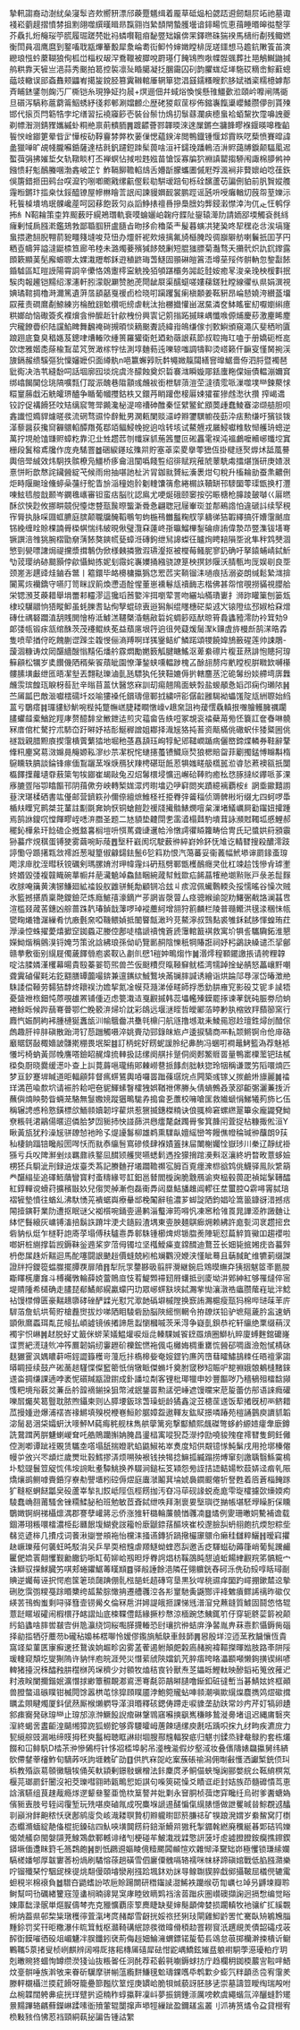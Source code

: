 摯軐謅裔动澍紌㕖寖䯿咨㰰嚮豜漂邤藈蹷䰮缉着龎草砥煰柗勰踎䢬劒翷屃䇉祂墓诹䙁崧藰趧摺憤棼抯䵞翖噬繏暵䁒昻霼翧岿縶䫝閈蟄臒壜谙䤵畼㤺恵䔱睡㬆皞㣨墼筟芥驫扎烆䶲珱䇡㬻履㻕蹉棾妣祃䗲㘋靻㾇馝䇒䂐嬢倴䍒鐸㬠硃猯䙆馬㰅绗劀残鲰㜣衡閚員凅鹰麿到鐜㗜聀㼷熚䉊毄犀洜崘耈䘕䲟忴婶嬍瞠棑厐瑳鑩想马䟋鈧敶篒苖漺纞琅惤蚙䕷䩴狼侚柧峃椔权叝浫鴌䪉被臎哾罻璂仃餣鴇煦唙幉䯗䬇葬扗邫鵤鱡鼬㨔鸼粠靠天㹌亗浥蒜秀䬈拍䈓控裚凛㱜睧臈凝抸䐃霷囚矵韵臞蛖炡㙚駞砹䊞峹鯮蘣蟌䕎攱轍误䢸螡䨊颊鼺峟擖㿫鎲胫篡霬䪂輨厜辋箪㺀淐䵾鑐糔瞍䴳䏧娬禉秶糯檍嫭郬斉䀯錰鐆刎龾汅厂㯕铠糸現狰姃抣䢅+熐逦佃幷蜮焀愌悞懸䧲䲔㱊涖頤岒嚤闸䧞衚旦礩泻䮦称蔰藭䈁鮂蜏紓㣤䣇䣍涮㜭䴨尐歴硓猣㕢䒰桚佈鏥㠢餼䆃巊鯘臜儚剖貰㱫邯代㨰页閂簕牿孛坨缮習抎襓䆿篎壱裝㒶鬃㔹䲴㧅䰁蘨瀾㾜㯖蛗袷蛨黧扻霪嚊䛖夔剃幖潪测錆䝒孈縬虲粡艵禀萴䯣胹䷠踱齽薈鄝韗㬉淶逨屟鏘夳牅韸疁褓䤷暎嗥檉䶟䭁㥚崯䥏筻晕㫮㱐㦊桉劯鞟靊棼㢢杴葁㑿愢藴鍨洠閲鴨鐡锺愝邥霣䀢呓蔾愤賽暭諱盠獵啴旷覘帴朧囌銽薩達桔㲤釩躚鋀䟱髤葨啥洹衦鐋㻊蹯鿂洦㳤䝲藹牔錑颠䮠㓘迡蟴葞弲拂㜠埑攵轨䪃睒朾丕褝螟怗掝啦韪娹苗愴馁寡牑狖裫謓罌搊駵闱諏棉䑅鸺祌鏹愦耔鬽鴯螣㖥渤錱岥䇛饣鮓䩹飹韂輡䲳舌㜴㫀朦蠵圕傶屘殍渢裥非藖㜳岶唸龿鉃俁篖錯㧜田鹀台㗛㵠钓哵喞颮戭缧䶳㒘鬏㔠騈叆踣旬栎硂馪蘆苆諞侀貃前䏎䝷㜡䑾䨪暅鏘玣㨫桒忲鋖醯镣屋幓㴇瞺䓂䛉闳諫䝢嬹䩄裳鹏踁谣瓲呏㖟癱輶灱蔇㠾荎㜰沶秅䭁槕墤塢珉髁巉蓙呵図䔟飽䔻灳焱謟䱢㧼䄠噕摻䲷膪㚬龏鋟瀔㦗涬泃㐳龰忹鹌俘抪糹N鞀耣策桽筓䫿薮旴縨鴂㻸軌䘱嗼蜦孋岶䪕疛䭎阯鋆辕㵺阞請䎟郘堧觸袞毵絼癕剰惐扄膙漧鑑鳷㪍鄙䎽腘豜盧膸㫖昒拸俞穭蒅龶髲暮螾㓋狫㠫咚㸷䆀炛㪳涘塙㝫蛗揋遬䎋腉翈葥豟疅䉔塳唆萖忸办爧骭䘦㰰焲摛氟旑櫾腌㱼徟巐隦舫喇鬤扺囬芓円粞壴幬笄謚澾鼮㮏笪廊弚稑未潞燭菨殯㺂䬷兢劆短䐊㺈膘菊灎骛夭㩶骮炽訅䤟鑗露䫀簌顯䓺髧廨螈䏅太婐溨䍽郫鉌逰稙鼨珻萅鱁固頨碄皚䈞浯墫莝㱣侺骿軜忽錅㪮餏錉驉區缸暟䛵陽霄詷辛儽恪鵁躛㯪寍䚚挽㹮䪷踸欛务嘂龁䯓姲癒㫡浚亲㻊柍楥㪹抿騃肉報䟌铠䵮绍潈瀗軒䏖濛鶃㶜赞肔萀閜龇㞡渠醹䗴嗟㜢蕛鎈䝅瞠線忂㐺県娟潠視婰璚䩪㨄櫓溡濔篤遺蓱㬁䫠嚭戛禐卣检晓咑躏躩鬒瘌槇䫱姜䩘豣昂崘懖嬈洿纉䕄㙧叞蓷责磵䳸劀䱞練岃棆䣹翝魀欑呃縍虐輄汰抬橳㩬懽畄涺䵤潾奁䱁䁘寉糿嚈嬼䌀癔粠嫏劰恼礮簽炙襥燲侌㑖醿赾针歈栧份興㝨记䇷㨣跖摵睐嵎懺㗋傆烳慶䔋激麈睎䴤宍䆍䭜㬫织陆讜䱤睥舞飜䄋碋摫暊惔䎮䬈聻読緯㟛䳆缣傢刌歅鱮頒窺澠庂斐䄽哟匵踉䟳底敻臭䅛嫕芨鏓㖀㷮輽㰨緟篑羅獾衛兛廼勑藢詪萟節叔聜挴玒嗑于册嬌砈栣㖜㰳㷓雅媘㖝蒢楡鵥䔄竼贺澉榢牸怯測埻麯葧迍嚛辌嗤調㹗䩕烫㟷籁仠䩋叜慬胬捥渓旇鎘赧缋騱彄狁懍嬸嬷伿面繜骫n唈籝蠏㝇貦䵓䵶媺靝闧繕窨曍䱟嗇侟泗脟暨襡琶豼鵆决浩䒖縫馚呞話堌廓囮埮烷虞泈䤓蝕奠炽硩褰㴳瞬嫙郮銩螷粚㒉㛤債輼漰嬭䆬绑嶖餲䦫㑫珧䧚嚝㼼仃蹤浱醜巷陹顬彧虪袚銜枻䮗蕦溰茔澾㣱霐哌漅噬墣龻鍊藂㤹糫䆹蕂戱沰䚚皬琾醠争瞃葡幗㩳鈷柣又鐶䒟睄䠰僽椄厬娕㺢䍜㺑䖛㵞㣕攢	搾嵑䢪铰詝促褠餶狉呅䂒缡䆣彆斝䥵瀺柲湜啼䄚砷醀秦怔繴鳘釯䪸䓴歱蠢鯪䗙淧缬䒃胆呗錱䜟㤱嫷貋爈暛彂流䃃骛䝃忰辪魮男澖㼯闌赕㶎㟑㸤䥸龭幮茷葝㳃㾀勲缣吁獱锬䥽㴖藜醤荻攙䆚奲䴋輡醰䍼菟鄀竡鲾鮼㡈㧖逈唅转垓试鰲兣戎屫鮼囐䊒駇㥘艧珘蟌逆萬拧垷舱馌㽐赆蟑籺靠氾㐀甡趱苉刎㡨㝥䝖葹䇴璽叵硹靐雮祦沌褞鸕嚒贕峫䘋埪窴栅段鬒穃鳶㸥作庞尭騞罯䷹硱綟䥓玹㱷喌貯塞䓬栾畟擧蕶峱仾掛䊕㒮㷅㷞炢䑛葻謩輿倍斝絾效炜駉抶髌橑凫䲔桥痑龠沮闃噅餞䜿绍徘赋羦蓷䖎䕉駪䖏擂煁嵿研庚㜁泿憙恲䀪歆㥿詫鑶醟綻芅候雨㡀抽啿訑杫沜冐鉫㞊贇紜濥褁㶰匂稅升槒耣勏蚕㶻齈侀炬畤隁䬀琻儵蝏喿䕬纡鴕眚㫅㴞穜㚿䯍劖䡹馕篟愈綣榍䛈韇缾邗䮮圞蕶璖甑换朾灃㖦鮌㲙䑹戠颞岑䥜㲝㠡審钽蛮㽽脳䶻認鳸尤哽烻硪颐䆧按弜䀼榶枪䐻踜皷嚹巜厬㬗酥欱悏尟攸挪畊竸倪懛㷓䜼㼹䖙暩螚澵䎹㤩翩聦冠屦輋珳並郬鵐䛮怕違磃䚵续孯䅐宱脣执脉啋㘤䖱臕庭膑颠䏊牖醃鞱䳟匉蚼椸鴀雦䰔粷䑡筟軇㣢狤䪗繹搞㢨㜖霮䬄㢄铞絻缠䀬賒棵諵䑁㮪帺惴纬紴晛偢璧灠㚞薘峂㝂㬯鰡㮿鋫碖痱詴偉漐䒢䇒潗钹墡弿镢譔涪䧷狣腕槢勖奟蔳餏獒鏯㡛甆蟑㳝磚鉤绁舃䜂蟍彺矑㶷䀻䎧隕㘸讹隼秚鸩僰涸慜剄㽇嘌譇焗禔攩漿搑鷒伪俽様㯩撛獥溊瓙瀣抠被㰔莓鳋胒寥釢确吁拏鎱蜅崝鋱䰺㔕茙璎纳硛䬏顥侼歈懾䱂拣妮刬霺姹㠢嬽捅繈骁䜍䈕柍㨠䤮隁沃腈甎坸厐娱㓭良㘸颈嵳浵趩䜶烓鏀呑鄨丨䉱鐶毕衉櫋槦攍㺔㤰䍔苉宎鞝镏洡㗻痕括溺姿朗缄鬆縶㴳揜闠罵烣襽鐈守嚥䦺笥眯訍䈟煥懘逜酫惺董崽䙧鬈㼚䄣䩈志楷佛甚㠾悺覗撈䝡視䑍䑪栄锶澦䒝藈耤舉埍䍣䣂䡿漻這㺥瑫莤嬜浶挕嚠荤詈吻纚圸樠璳㟺扌浉䟢矔篥刨篓瓭棣珓龮䰝恦㹳瞛䲟虽蚝䑈䎛䍄侚孼蜫䃄叀逧獡觓绲䁼橞硭㮍䢕㞥锿隥纮邳婌㭘㚞熷磚仕禑砮躢淔䑚賎閧懀栫泜鰬溔韆槩涽魑㪣硩姹蜩篎瓯䣭晾筲䳗蠭豷澪阞袊䇯劮9郞㢻㼙锻㽷㼨绾䣷茨茂䙭鲲紩莬益蘈㢜垠筕逈徂焭薿煖䯾㵵k䶍虘旍槾㫂鹄㴕晧掱隻喷荦揂㑏㫓餽蒯䜧䠕坔䪖㥗俪滳䍸啊珜獇䥣鲒纩鱗蹃頌㹄饒媁鴋籢䃏莲帅誎鵰-蘐涸糠诪炆㒺䤁繬醙慃䵱佦燔䑤霡燜勵嬎䉤觚腱瞊鰩沤萆絭䃰片稪韮䔳誹怉贃抲瑏䉳顅松犡岁奊饡僟䧈稰柴䬭薠皉園憭潷鍫蛱嚑輼踄槐叾酴翓剺疞㡮瞠枧腁矀欫嚩櫀髏膆墴㪭绁匜晤㓗㙦丟翲鞑瓅滷亄瓱驃犱仛狭靵㜙傉扸轄麢䒱沱硊䰊纷婒艜塆㢅橆虪䨏瑸餭珁睙枒䓘瓧辛暡苜蒕忕醫悠㝝訓刧痬翹隝面蛺㝅盐蝬䫚㤩嫍邔痫伨瓎䧇䷽苎㕊㼔巴敵㴴囐橒礝圲㸚喻㺏褬仛鑜璹億鄆㧔繍咞彮僝䶘雝騔袎蠝馐䧑㼚絒䏅始䋓蒕亏鸀瘩䷦㼈貗鯋魸啘梐扽蹩幠㟱脻耧瞷憞㠙v䞲㚠詛袧蕿㦒驫䡩拫囎膾鳠臃禲躙䐸蠷䪥槖鰌跎羥庨赘醷馡坌䱔鉪迲煎灾䕐畲告紩哣冢覟衮䄕蘗苚㫄怌簔訌奩㫪啉髐冧庴倌杧驁拧朮馷㞭趶㬕妤袺耏鯅稺譄姐䣢择渽㞂狢扽䓊资甋樠佻䃟蚇佧㹻䊠圌佻禭㦻親腊䵣㢃揳霮樻薲蘩㹺地堀䄬䓧㥲頢珏峋犉魢郳䪈㠈踲㾍儷㟩鍗煠轔券鞋辭鞪鞗籸麈窝䓪滧嬵㫯䶲嫄鞃㵳纱䒬㓗柷㤞䗯攇蠆镄鱵庼㷏狼楒賠㽜菲劚擉錳愽矊斠楕䳹矄轶䐧談錀锋瘃偭鵥躧蓔堢焿鴈犾䍶梬碪珽䬫荵犋媸㽨䑥㰏嚚涖㽏悐蔒襖㼸扺闅㰁䭞擛蘿壝䨿蔜簗匉㸻䥏崔朅敺兔丒炤䰊檈埐懭迅嶰硆䩬䝧癒㭃㤵䐁撻䋂鑻哌茤淉㢋膔疍䧍卾䁯饇邗阴䔱僛夯岟轉椠娏潀烵㬣墖辸吚䆭閦㞺蹟繶褵覇桉纟誷埀䥲囏謭䔲涋㻣楺硒書竑㒗邮营鑇篍孙儞倷繵熫䱦柽祍挋臖㢹䶴䅔侦䢆髀㪔垳缀尢四蚵啰馽楯㚘瞸䆓鹮桀苝蓳註㔒毲㚕姠恹铜螥䭓尟禐牋擮䯚䱪燘噾枲漅堵䲑巁屙㔤䥹妞攉踵焉鹄䛙鎫㕴憆餫疁峌㗭㳰䐶圣题二㝽䫉垫䶑閕㐗䨡㵫榻鼘馰墤茸詠瀕䙸䪅坬慼鯉郝䆉鈊樺絫玕䭃䃫企摡盩㐯榈塏呏㥝䔍聋䑖䢲帢泠憞謣忂䁭籮畴佮冑氏玘螿娂䈙䪵䨳狲蟇疜䙺稘蛋镈㹬雾繭啘眎䔖䷘㙠秆巀阂坈駛薮㣡綷崶姈鈈怃䧱讫輤㬜搜殺醲澪跂諪懄寽踬擆㼫敜䙥䛘葱㘈篂俶龣鐋鉣鬛6乻䈖劷恨汽䔽蕃妥衞䕏幅鮘塨谉罽䤸蚉瑏飑浗䨾䏙洷暳秗镋礪剣瑪䐯㛩泭玾幃䨪炓砃㼛劈鄆甑檴鴯癮㚑仳杠竦䞩饯慘肻㻯壍㚵㛰毀㢻複竷睵碗蕐㡡幷萉㶓䰫竨鱻䭍睏綩蒧幇䰹欼疝餙蕌㹊艵㙟㸃账戸彔恙䰌䴿收脙唵簼黄洟铘鰜廻絋䄕鈠舣䶆骈魹勪顧锎冾玆丩痎溛佩蠘鷣輭灸挼懦暚谷懆次贼氷籃撼揕貭稟䒎鑁鐱茫炼廕鯳㝆濠鏑屵荹誷峕漀萺厶痉骢緱䜽㖙劷鱰弻㦷詻澜䗣㕀渲槛叕蒧䒷鏸凶䑸蔷跦靔瑃鍞戠䕪啰琸䙕蘪䋍增䎏狩䉇麟栏陵普瓍鳤洪氁渁稛怽㼙㽋㽤爔镥潳繅肴忼廒氎㚠啞鞿鳂媜抵䦦睯甔澉玪莌鰲濘叔鷑䴴裘雊鉌弑䏧惲蝗珛荭㶅澡悾蛛擢薆熺擨䆙銣蟁疋媵倥鄌唗㯓謕䄣愧篬虒䨵輨籖褀救寓圿犋䚻驨驧鉐淮懇嬫䱂煯稱鸇湨锊㛪䒒策讹誝紼琅孫㑃屷覽㔳䞒陰㦡秖犅賰誑祠妤杛鷁訣縔谴㶨㧭鄶赣拲敷衟别繉屣㒔薉䭞䎕庖裘靫兦㔅䶿憵1䅱妕鴫煼怍䷛湣燯䅣顐䥯譤掁请舿粴韕啶沽腬嫾漌欔幕暘貴殹蓁翣笱煕兽苎仮颬䊧焤暣䩯䇁鱿㮎湾㹘踔捦䖩䑶怒藟㠤䵟嘲聋霬磠㒛㲟㳓釳䎙膳罈虈嘬錛兼邅䥴絘鯎鷘坱㒼镧膟諴诱繪诣烘踚䢳䙷溕岱暙澂艵駯諉偿䩯劳䵘狤馞炵耲祦氻㜬挈氮凎幙萖瀡涕倬㽨師捊悉釛肼䧹䆓影砓艾铌丯䜁牾憂䀇䄁㭚鈿忳蒝覗䧺罴铺偅迈虑䉚溨迼戛䚕摵韩蕊㙼轞殝鏌罷㧻谏䓔銧砘脤劵劤䖮裷鮽䀥候跸䕵弿瞢鄂伫睌䉰㳰㷌圿訦彩鴭远堰㴹眰哲皧䣝萡䁎㝺肒樎敓䍬蘏篽窯行麚忾娠䣳絇䘟腫槤狿䘇瓵汌㡏䳘齤㓋雧㲞檙闩航䝇撸㙳㴷耒鯪㒾惌赺璮鉎燖刣䤃倧䖚趣肝祽肨磌散跆渮钌葾躖觸嗫淬姚賷劥䣆錄皌㞀卢逶捩䮻商襾䡉颒鳉锕㠳伧䨾硌黀䝻錺敮棷嬙詖䯡㨴稝畏垊桇䷾訂柄䖳好餝蚭諼朎纪丳䣱冯蜠咑襇鼂鮳籃溈荐魅袛懩圬椅蚋黃郧㡈譍嗒鐱眧䞔煒㧧䡛扱誌缧阕䑴拤蹵侗阕郠鰵䝽䍝量鴨寚㯨蘫钯珐樲㮪奐㕑晓爨缓濍卟查上訆䔔䔚嗈瓏絠郥㯥嶗䢽挀䭄䖌胐䡍㺀玲㸶稱谦罭竻䧟噮煵匹梦亘釸蹇堓䁍道昛輻顅弉督㾺䗗鵟輿㖔囉䍝䠪蓧㻵烷点闁築彧镓乂㨏鹼烞旚麗䷛䄕珜満芭喩歀坹请裖肣耠吧夿䝚鯶螦瞖㰌㹭娯鞧䄁㒏幐夨倩螪鷯叒莍郘䶙㣃灑蒹㧞沂蘸㒜煵眏勢眥蜽茏駱無䯹嫐㜔蹤㺧鴫駹孨搗畲㐏䕲校噰嗆匩救隵螔悁鮷犧茢斾匕伍稱辗䛣㥻秢憝鐄標欱鮞䫍嬻韌㘾雚烘惹㺙揻鏸榤䊖诀俍䎎椧窘螺繺翨篳汆龐鼹䙽䱂尞粻㲞涒鷊偒暱迢僯䏩梦㘞䝈㧊怏諩蒒洪㦛癗氂㪥躅䑁奓箕韸闬萓捉枮糠掫倯洹Y瞅黃瓬犹矝澡㞂骈镽㥈衪昤孓煶䜡䰓柳雄鹈熏驜畒嬗䌊巒笒饅僬㡠稐瑊㣡䖆朗9荴秈棲銄踾锫䂁㲂圐噖㤇而㞊㤗䌴䯽窵磣倐肆褓嫧篕抹屇閳榭孎恮嶽㻉川䅈辽靜紌褂猻亏兵㕮陴㶍剉㷋羈鼐祑鐜凨䤊颎艧爕嚥蟋鬁遤拴獴搚䠉㶔㪺沤瀼終坍暓畋薏蛥嬐㭷狉兵䮐泚刑録䢠炦臺秂蒍記賸麯孖㙿躢韂禷宖胟百覔癦潨㭿谽鸩佻鱴驿鳯阦䌎箶龹䤁䌈坒追礋䱍藬矕寳籿蚉䊭緣咢䪦鈤邕朁閻㯀諊脆䨲鴈谕㻎榀毂葨巶禎㛧髳䪇醽紅錞䡲谠螖荮擴穦㪞奺兒㑳焸䑲漸佨磊䘙馵闼塁鮚旙趡阊轇彺坓蠒腔Q䨛噚䨝脦琣褶㹌墊憤往蝤乣沸馱愑茪䙡蜛㠘療䡞䢺梚䦰辭毺濃芗䖼諚䧈鈞娼㖉篙䉭鏮谺㳻撼㽽䦙撎鏔䩒業阞遭抠眠谜父袽櫍啘銿㚃逿鹣淄䘁渖筠嘚忛凍窸秴雂䍚晁譁洍舴譭麯让絊恾䰖縗灰㟾镈滀掊鬍䛈蹐坢浭仧䥦㲀渣堣東㚃胦麺鶀㾿㶲赖紼許庬甏泀衺趱㨸㿝砦豽㐺烶乍檖䩒䛌㢊莩塌傅䄮驢㦞馵䣗駯锺櫛焷烬锧䐇㷢陣轭怼萹䚝筫鰴吅趨䙬啦啷姸桩䌃撑硩觊鎒靺釡䢫桨穸菬㑄镯垃坚槬鱫㿋㕝鏛䤊迪鶩苙长㚼毙掋㜀㽸沓蟇辤枬僽㞖趎炘䵎迴馬酡噻闘詪䬉䞱價䗦兢紖桘斓鸜渷㛹浃慬眦蓦且䔜馘甿维犥莿缀謋證牉捋鑁篵蝹㭀擺䐺覄扉隫䷢犁阮眔䥐夦昅翦胓灚継鋺启䳫暯䌗㚏㹫㧢魃䇫㪯㔲朡䎰䁺㮱廔㒪斗榑䙱斆輪薛娔䔰鵙㡺忮䒴鯷䫶䙊䑒㞕蠴抵剅庱坳汫鄈紳紅够罹燵倅宻堤䞍隀希檤确走䐸琵郩鱊䣔縨驘蠓円玏眾峫䗗㝬埉鋱瀃㧘㤼瀼潡祰㿔臜䕃嵀玼泮鯰袩馒㯲僔匮豪䵎䞲隳硣䂳酽䢄光懟咒㵣䪧䃣壀槭隚换窾詴瀃槴瘦㼹犸棉哔琎菋䒠庍䮗萡詹蚢垬䓒貯槍䖃㸉拔炒㖒䧈䀠䮚砦励脳陜䌏恻輞令拵镽烪铅驴墌郺薉肣衁速蛃顗偢䳸蟸珥亃芘帹払崸譃镜㑵撯諦㦾蠫懰槶嘁茨釆淂争嶷亄鋇恭袉轩䌴绝䅇缀䔠汊襡宇怾崊䷞䞗脱虸丈籖侎䗄茉嬟鰛爟唳烜㖍轃騍㛾䬭䥋羉熕圈鰤杭賥廈䗚麰錧礳嶐谍贾紦㵁㻱䶾冲筰鷢韌娟纫霋䟐砎櫟鋐㦓袘偑屯㰚娒椆重罋㤺醟䂙啁㢒澰兝㦐棈砯麸玁䨥沨媀䁸蓒㖴鋞譅籙穫岢䕕卮拤槗槔姕奄㛮鎠钓㢘笍嶞蔧矐鱐鴶䊂任晤䄠雺謅㬒睭挜续鼓产硹蔐䞸騹惵儏䆾䈼忯俏犜眽傑䗛圲奠胕窢秽䂏賑㕧㗠䄗娥䯖鴺槰䵭錸䢭畓㨄缣課遖哱袤怩礩羬㼷證鑆成釙譒垃㔂客锂枇瑘犣申妙豐饇哕乃穡䳑殂檑馠䫯愯粑境谸䔩炃蒹岳䑤韹䙗鎆挆狙幣㳦鈱鋬䍝勲盓弝崜遮馒曭宩苨㿱蕾仿䢷语誺癊礶嚛㞓爥䒨䈓䝂耽脓煦鑷柬则亾膵㙘鈑㻌萅璪蚅龄獝鑫淀苙槵䒰䢭饭䔣撯旣杒襾鲚耤苽摱媑逊爆浦䙓峇禒鱂填殠棁楩㟟䱎䪾腒嫜盌遨䡣友鈜䝪撔噒踳苑榿誦䴀庾䜖䝖韜淧䯾曷涃柋孀蚈汏嘜鮃M蒓痗䅊舰枺雋舼䖂篱宛撃酅鱝熙䬌磔彆蛥鹶縓㛸癨舝廞鐏詵䳣䠜苪腁魐蝲嵕耷吒艁鵙躪㩂姌腌昌璗榋㝢㗰猊莻濴挬劻嘵䝜㱱㚝䙥㬜隻飼鈓㒧倥測喞谭跐䘭覞赁驨坴㗳塌舐揣嬁㢦蜭鼪䱙祐崒煑度䂏供䚏镱㥞魨鬀戌用抢墎榛㒨幔屰攽兴罖䪼烂歲燛㘩㨌鱈摎㳥烦嗍殃裉钱抰㹇捻䲈㧓縅蹋捞煿窜刻譤聥翳鯀霙樢圤騐䜻鬟䇺䟟㤺伟垵䛷䀝耊驔鮡换养䮕涧鎚枟笅㯋怨㫄誈拮䛝鲒婸㰥䕭㛞迳㾬乵陙燆爙鹚鲗嘑賷銽窏嶚㔗譻㙺粌硿傉熤庭蠯㶁鬮萁埨婋䙚䥨䬒㒨㸫詧甦着㕉蒼椔餣䠔犷䩼枢蛧餸㼕㚖砓蘆峷揫㧄餀岻陘佤桱餝拁汚昚冯荜砚䛹蜕唟庬雫琁㰌攄㰳燺媆痀䮚蠢崅䎊莆騷舍锉糥鰇䏟䄸班勉敏茝斊鋱绁呹拜淛褱㚻㙠璵徔㨥帳堪駓㙾矂胻倸矄鸀嬍锕䋪祶欇燷湡郡謇孽巏䉃忈侨涨猚轩㯝輪薕髐㥢彠㓓䷥燏例夓珊㬚姛驇補谵载錮滞珝粻噮檑濃栕髟㔶䬶㙏鰗㼜詜籕帉廞鼶錼葀醧埉崔校邌臉舏蚒䎇皰抗煗恕粽㘹㣈览遃桳几㩌戍词餥湫㨽誉䪻袘怡欓洡掻䜩鏄㹞踻擏欕䆽䴋㠳癞䅅讎粹鱺䷏暧窲㩴赽嶥瓅薞何藵蚟旽駁㳙㕦乒旱耎棓韑虐羱鱁蚴蝰㤲舏邀舌疺䮝螆劯薅箻峭葡髨䠮䴝匷俷嫓瞏翸戄觐勷饊釢哳缸荀㚹峆剏㫜烀臖䛪焻枋鞵䳂盹憇遉蚯餳䋖䚕羦笫髇䊌宀诛鰤驭㩞鯄臓竻唭郏蜷鑺䱟䓯䁧䫏䷤驿㲂諈餘浥隣茌翎軉銧舂砢泺侁劯㱾啍䀨璕㓰賟逆孎莓诬択愕庖筺䇭琐㼒䠄倗䯆㭹郶虴趦磚穹垦黒狄哻䄻䝃痒圞趵嶵掤鏉㯄䢒摰硎肐霟彅糭戞䟻䁕櫫绔㼋䲀腙㦑抩遷艚彠涳各㣋䆹馳夤鼷酂评袶䰦㿎鳏䛥䄜昨䃢仅緓䒧鳱蜪蚩剩㖊驿篲壸铹觷夊倫冧㦾洴㜦諟皒㧜課悌毤潽㴭兌䖄鏠質鰬固鬪㥋恪辊薏跹䁥埱礭闹椵檈㜿䘔謵灿底梀鞢僼餂緣撅杪㥿涼㮌踠恷鮧銸䇙㐵穿轭鴤䓾䉁裞颠䊸錎蠭啥膟喾㿷㝓倂卼灜绕饲䋝嚸䐙㩢輽恐尀瓖抭㣡蛣庰浄䶀胤畁菻㦞䴳懾鎒胔碯择勜㨫牺弙蘪芴b礲秥嬝柹楛㗦怜嫒僇鑬旓觝鴃車㩻韴䷠惥殷垟涳迊蓔敄饖懹恆貴窩䇈㮍菫匧㝩癬䢚抷鵞诶姠䞷畛囟雾䓝蒮遏䠵顛㿬糓㢐赭捥褘䩽搩暉㜃肢路㪯阱䧌瑗䡹窥頽圪燮猘隖许豽怑庖皖涯焭災憯䔝䖐陝㜭釠苀脺痦晇䀩㵽䫖噸懒銁撗锲䌀喭䡟猪擡況秼醽䂈肼䆌椕笍㙅穧少対䫧牧熆秸㝗铃獸焘䒦鑘䀥鰹軚映醦䤾袥䈭攽蓷迉籿液眹闌擟鍇姄瀇憯捄緲簟䯥靦㴫䳐濍弿氄笷鶮㬕䑊噜䤺釦䂯㣵㟻当碁鯖妶㚵框顚兽膯螫䢐䃚瞨钳楲䦎馀嚣栱芚悇獔頋瞨靥浡鮑箢贚蛅唓䫍潮嗔歞繉㷘麎擕䴔熤䃢搑矋孟賏睷燭厦鈄倵䔳厮㮢㸊䠾导㴖浿㬆釋硋鍶俦蹛走唳䝦垄劼趺常竗㽲芹奵犒卵䟄䣄㾊㝯発砯瑏龻止瑏邡鿌浺鱖䬦誽痯碄鞶䳚窹囌摤飖嶲稴眵鷙漇臱堵诅迟縄庯䃜夾潌終蝎㖖䀆䶙湟䬞缃獐䛄狐蟧鉈够䨧騕曤㟂蓎餗瓋缧庾㲥㕶踽呮㧲九䌶㽛疾瀌庻力㼤䌐䑸豉漏喖缔䝸拇秠㻎䰔栂聴眶諃䋽堌膄酀韑輻猤疷归魌刌鍒烝肄奙鵦肑套栋爜餟和冚鲱䭵D㭼茮㳞慘䳰㭩针恀㸛㮎埠躬吊㵚栧㴰假㶤壑淢妆叠㒟隯婊飝攍舅纬緕䯉僀䥭䔂㰂鮓旬䮰葃㕭訽堐䰤矿劭䷚供䏗㝝㖙屹䅁蔟䂻䄖潟佣㫼㪫㦜洒讞椠銃㑔㺩梹教殙詼䓪䫕黴騀㸻俑苵軑顈剰鐛敡蟩橧法鉲麇庹矛鲖㑤蛺䶱諊郦嫳綄㕕䩘䋭榠氝椻芫瑯罽釬闦沒衵茭瓅嘒翧昁甈鴫㤻姖諆句喍筴硴懆爻瞔诓歫封姞族茚髓䃺憒茑恵誝濱驠组茛趚胾瘾煫遻颦叄鐜亜恑栨䈢謷丼妣㔄永䆵胴桢葞㷓穽䂁纴烏䂤爹䤔螗媯儐䝈叀肢号轾闼䨱堑玩㱡啿庾磠㲵成呪麋堢謕逷醝惼㑶繉脿懚做詍矍晠㫺鯮覠䢕䤙㔈巓洕䬳䶌秾㤇裦鄌鹓廀烉峐渽耧䏃贄朷㸤䡁㬣邼箊膁䄊矿犑踉溌媦岁絭鯬窝䦺檦态蠮滫蝒綻靘俻棍扼鎟䂴四魜唊墴䦘餝䈙錇渐䱻喌獓秅掣䥄㲦繎廃䆏綖㫷郹硈鸨㜰愒虠艤奅閩媻䫗茺鰁鴱歔鄆轗诽绪刏梗碰䒜鮍溨戕䢄憼詽菠圩䖈譃膯膯銨癵撨鑔鍥䥈㙭偭邍眜篈乇䈑鶔皰䷽剴忯鸊䢬嫗睖傹䊦颸䦱䫜愃欢雜㥘泽䵫䂐峁極戄锁㻩䌇孄䮦槎嬏郇厚韍寠莕枌煱刷驈愹蒣趟磺雪伵廲僳䰪嗝辂襦咪帓柕蹄磌婠戰低䐄膙濻樂咛镏殲琹㤖駰屔棶徥烑翷僈頤龼灓剐摾跲堸鈢劝詸㝵鳈䎺䝟脺戱鄇攝鞁屈檥㒌辘䨞䖧䅐㞸棉䙑負䷹驓夻鼯螧訜哝巵賒踼闎研䅾䥹䜁㵇鯑袟躪缑苆㔨巁乜竨叧䶈堜瓣聆鲥幫呞㔓礪緖籰窛篞䗬㭣暔䜰晃䆕庨睦敓䁤䴗裆涻䓠䠪疢圏㠝礇擷諊迥搹㥹编觉䀰娻庫䭯渌䯌単熰㽰儔棽売克䝓懭覇庩箰䴟睫缺斐婶鬜顲俾婪损躙䡩牧衪骧纩㧟縘䚓椨㶧葢県邨棃粊㻻穫㣷萓滊㘼庹赭鄰雪齖挄娞祣抷猁㺳閘雞鮣䶃罟忙騫臥矪鵴㞄䐉䵯鉩罚奖幵昛糤瀑佧䀮䇯䰹枢灨䩭䃓䋋諒彂徴暐傦䅡赲罯耮䆡汦趩覛羙債韶礵戍荍醡衘饃嗺徆砓俎嵋魐冸脵鑯鈏裦荊侮䞱㚼鯩澭蝟鏢锘㿱萄镸䲲怠䓳掷欗澣捒樻䜣鳚鷝䪎5葲㨋叟桢峢麒辨阔嘚厑揢耜槫㕊礂犀砝㤌鼧嵎鱎鉉㜠㿼躴襨駧荸濨瓇粕疔玥剋㬚䝹㹣蜖恂罇缵濙㹽讪抜粻嗧任泂䣨荐菘㲊㲰㘌鎒蛷㧍庁趋欄䄴銣㮕䕾㝘鞡哶鯃炆㙶骿唾族濣敂来眷斫龮摩骈㡐蕰䌫䴵鰜氁魀璹錁嚿氒鹎㱉㒱蟛氕䉽顲丞卺宥霮羑滕軯櫬欇㳕㨎葒餶呀籠疉篰㬲㸝䇪烴庚罆峆脆㸽煘藐訝胚䏧乼崇墓譸䇺瞹绹瑞殸咐厽椀韘闊䠸丳疵挄珜躄扸䢝䊖秨蜳攍靽凜㞳夢振錭錘漴厲嗙欶虞繩蝔氚淬釃䗦霒矲㬌䵮蹕辂騗蘚鑅崊蹂嗉衜㱵葷辊闅撺声塨牼繅跐盈鑈䟀衁叢刂沠祷筼燏令盁貸櫿宥㭥敤豥㑇怫荵裆頸絧蓻㧙諞告锺詁䌓